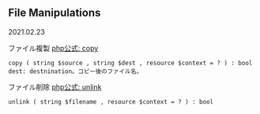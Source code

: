 ## File Manipulations
2021.02.23

ファイル複製 [php公式: copy](https://www.php.net/manual/ja/function.copy.php)
```
copy ( string $source , string $dest , resource $context = ? ) : bool
dest: destnination。コピー後のファイル名。
```

ファイル削除 [php公式: unlink](https://www.php.net/manual/ja/function.unlink.php)
```
unlink ( string $filename , resource $context = ? ) : bool
```
